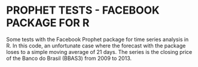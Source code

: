 # PROPHET TESTS - FACEBOOK PACKAGE FOR R

Some tests with the Facebook Prophet package for time series analysis in R. In this code, an unfortunate case where the forecast with the package loses to a simple moving average of 21 days. The series is the closing price of the Banco do Brasil (BBAS3) from 2009 to 2013.
